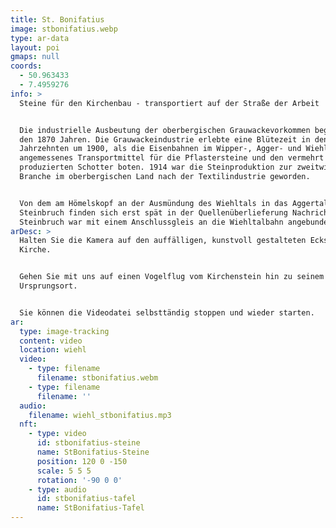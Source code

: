 ```yaml
---
title: St. Bonifatius
image: stbonifatius.webp
type: ar-data
layout: poi
gmaps: null
coords:
  - 50.963433
  - 7.4959276
info: >
  Steine für den Kirchenbau - transportiert auf der Straße der Arbeit


  Die industrielle Ausbeutung der oberbergischen Grauwackevorkommen beginnt in
  den 1870 Jahren. Die Grauwackeindustrie erlebte eine Blütezeit in den
  Jahrzehnten um 1900, als die Eisenbahnen im Wipper-, Agger- und Wiehltal ein
  angemessenes Transportmittel für die Pflastersteine und den vermehrt seit 1902
  produzierten Schotter boten. 1914 war die Steinproduktion zur zweitwichtigsten
  Branche im oberbergischen Land nach der Textilindustrie geworden. 


  Von dem am Hömelskopf an der Ausmündung des Wiehltals in das Aggertal gelegene
  Steinbruch finden sich erst spät in der Quellenüberlieferung Nachrichten. Der
  Steinbruch war mit einem Anschlussgleis an die Wiehltalbahn angebunden. 
arDesc: >
  Halten Sie die Kamera auf den auffälligen, kunstvoll gestalteten Eckstein  der
  Kirche.


  Gehen Sie mit uns auf einen Vogelflug vom Kirchenstein hin zu seinem
  Ursprungsort. 


  Sie können die Videodatei selbsttändig stoppen und wieder starten.
ar:
  type: image-tracking
  content: video
  location: wiehl
  video:
    - type: filename
      filename: stbonifatius.webm
    - type: filename
      filename: ''
  audio:
    filename: wiehl_stbonifatius.mp3
  nft:
    - type: video
      id: stbonifatius-steine
      name: StBonifatius-Steine
      position: 120 0 -150
      scale: 5 5 5
      rotation: '-90 0 0'
    - type: audio
      id: stbonifatius-tafel
      name: StBonifatius-Tafel
---
```


